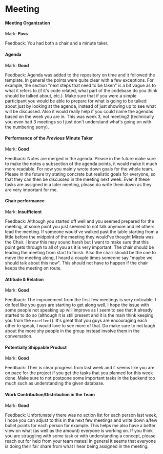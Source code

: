 # Meeting

#### Meeting Organization

Mark: **Pass**

Feedback: You had both a chair and a minute taker.


#### Agenda 

Mark: **Good**

Feedback: Agenda was added to the repository on time and it followed the template. In general the points were quite clear with a few exceptions. For example, the section "next steps that need to be taken" is a bit vague as to what it refers to (if it's code related, what part of the codebase do you think should be talked about, etc.). Make sure that if you were a simple participant you would be able to prepare for what is going to be talked about just by looking at the agenda, instead of just showing up to see what will be discussed. Also it would really help if you could name the agendas based on the week you are in. This was week 3, not meeting2 (technically you even had 3 meetings so I just don't understand what's going on with the numbering sorry).


#### Performance of the *Previous* Minute Taker

Mark: **Good**

Feedback: Notes are merged in the agenda. Please in the future make sure to make the notes a subsection of the agenda points, it would make it much more readable. For now you mainly wrote down goals for the whole team. Please in the future try stating concrete but realistic goals for everyone, so that they can then be discussed in the meeting next week. Even if these tasks are assigned in a later meeting, please do write them down as they are very important for me.



#### Chair performance


Mark: **Insufficient**

Feedback: Although you started off well and you seemed prepared for the meeting, at some point you just seemed to not talk anymore and let others lead the meeting. If someone would've walked past the table starting from a little before the midpoint of the meeting they would've thought Mireia was the Chair. I know this may sound harsh but I want to make sure that this point gets through to all of you as it is very important. The chair should be leading the meeting from start to finish. Also the chair should be the one to move the meeting along, I heard a couple times someone say "maybe we should talk about this now". This should not have to happen if the chair keeps the meeting on route.


#### Attitude & Relation

Mark: **Good**

Feedback: The improvement from the first few meetings is very noticable. I do feel like you guys are starting to get along well. I hope the issue with some people not speaking up will improve as I seem to see that it already started to do so (although it is still present and it is the main think keeping you from the `excellent`). It's great that you guys are encouraging each other to speak, I would love to see more of that. Do make sure to not laugh about the more shy people in the group instead involve them in the conversation.


#### Potentially Shippable Product

Mark: **Good**

Feedback: Their is clear progress from last week and it seems like you are on pace for the project if you get the tasks that you planned for this week done. Make sure to not postpone some important tasks in the backend too much such as understanding the given database.


#### Work Contribution/Distribution in the Team

Mark: **Good**

Feedback: Unfortunately there was no action list for each person last week, I hope you can adjust to this in the next few meetings and write down a/few bullet points for each person for example. This helps me also have a better view on what (as well as the amount) everyone is working on. If you think you are struggling with some task or with understanding a concept, please reach out for help from your team mates! In general it seems that everyone is doing their fair share from what I hear being assigned in the meeting.


